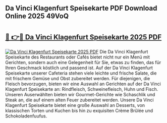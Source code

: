 ## Da Vinci Klagenfurt Speisekarte PDF Download Online 2025 49VoQ

# <h2><a href="http://gc61li2.nevu.top/?p=Da+Vinci+Klagenfurt+Speisekarte">🔗 👉🔴 Da Vinci Klagenfurt Speisekarte 2025 PDF</a></h2>

[![Da Vinci Klagenfurt Speisekarte 2025 PDF](https://i.imgur.com/dBaPXMq.png)](http://gc61li2.nevu.top/?p=Da+Vinci+Klagenfurt+Speisekarte)
Die Da Vinci Klagenfurt Speisekarte des Restaurants oder Cafés bietet nicht nur ein Menü mit Gerichten, sondern auch eine Gelegenheit für Sie, etwas zu finden, das für Ihren Geschmack köstlich und passend ist. Auf der Da Vinci Klagenfurt Speisekarte unserer Cafeteria stehen viele leichte und frische Salate, die mit frischem Gemüse und Obst zubereitet werden. Für diejenigen, die Fleisch bevorzugen, bieten wir eine Auswahl an Gerichten auf der Da Vinci Klagenfurt Speisekarte an: Rindfleisch, Schweinefleisch, Huhn und Fisch. Unseren Auserwählten bieten wir Gourmet-Gerichte wie Schaschlik und Steak an, die auf einem alten Feuer zubereitet werden. Unsere Da Vinci Klagenfurt Speisekarte bietet eine große Auswahl an Desserts, von klassischen Torten und Kuchen bis hin zu exquisiten Crème Brûlée und Schokoladenfuufus.
